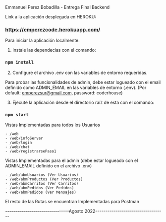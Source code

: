 Emmanuel Perez Bobadilla - Entrega Final Backend

Link a la aplicación desplegada en HEROKU:
### https://emperezcode.herokuapp.com/

Para iniciar la aplicación localmente:

1. Instale las dependecias con el comando:
### `npm install`

2. Configure el archivo .env con las variables de entorno requeridas.

Para probar las funcionalidades de admin, debe estar logueado con el email definido como ADMIN_EMAIL en las variables de entorno (.env).
(Por default: emperezsur@gmail.com, password: coderhouse)

3. Ejecute la aplicación desde el directorio raíz de esta con el comando:
### `npm start`

Vistas Implementadas para todos los Usuarios

    - /web
    - /web/infoServer
    - /web/login
    - /web/chat
    - /web/registrarsePaso1

Vistas Implementadas para el admin (debe estar logueado con el ADMIN_EMAIL definido en el archivo .env)

    - /web/abmUsuarios (Ver Usuarios)
    - /web/abmProductos (Ver Productos)
    - /web/abmCarritos (Ver Carritos)
    - /web/abmPedidos (Ver Pedidos)
    - /web/abmPedidos (Ver Mensajes)


El resto de las Rutas se encuentran Implementadas para Postman


--------------------------------Agosto 2022-----------------------------------